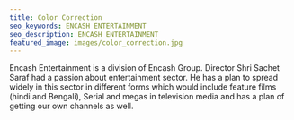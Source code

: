 ```yaml
---
title: Color Correction
seo_keywords: ENCASH ENTERTAINMENT
seo_description: ENCASH ENTERTAINMENT
featured_image: images/color_correction.jpg
---
```

Encash Entertainment is a division of Encash Group. Director Shri Sachet Saraf had a passion about entertainment sector. He has a plan to spread widely in this sector in different forms which would include feature films (hindi and Bengali), Serial and megas in television media and has a plan of getting our own channels as well.